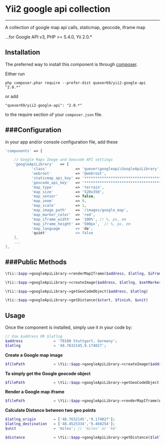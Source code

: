 # Yii2 google api collection 
-----------------------------

A collection of google map api calls, staticmap, geocode, iframe map

...for Google API v3, PHP >= 5.4.0, Yii 2.0.*


Installation
------------

The preferred way to install this component is through [composer](http://getcomposer.org/download/).

Either run

```
php composer.phar require --prefer-dist quexer69/yii2-google-api "2.0.*"
```

or add

```
"quexer69/yii2-google-api": "2.0.*"
```

to the require section of your `composer.json` file.


###Configuration
---
in your app and/or console configuration file, add these


```php
'components' => [

    // Google Maps Image and Geocode API settings
    'googleApiLibrary'   => [
            'class'             => 'quexer\googleapi\GoogleApiLibrary',
            'webroot'           => '@webroot',
            'staticmap_api_key' => '***************************************',
            'geocode_api_key'   => '***************************************',
            'map_type'          => 'terrain',
            'map_size'          => '520x350',
            'map_sensor'        => false,
            'map_zoom'          => 9,
            'map_scale'         => 1,
            'map_image_path'    => '/images/google_map',
            'map_marker_color'  => 'red',
            'map_iframe_width'  => '100%', // %, px, em
            'map_iframe_height' => '500px',  // %, px, em
            'map_language       => 'de',
            'quiet'             => false
    ],
    ...
],
```

###Public Methods
---

```php
\Yii::$app->googleApiLibrary->renderMapIframe($address, $latlng, $iFrameWidth, $iFrameHeight)

\Yii::$app->googleApiLibrary->createImage($address, $latlng, $setMarker)

\Yii::$app->googleApiLibrary->getGeoCodeObject($address, $latlng)

\Yii::$app->googleApiLibrary->getDistance($start, $finish, $unit)

```

Usage
-----

Once the component is installed, simply use it in your code by:

```php
// Use $address OR $latlng
$address 	          = '70180 Stuttgart, Germany';
$latlng 	          = '48.7632145,9.174027';

```

**Create a Google map image**

```php
$filePath             = \Yii::$app->googleApiLibrary->createImage($address, null, true);
```

**To simply get the Google geocode object**

```php
$filePath             = \Yii::$app->googleApiLibrary->getGeoCodeObject(null, $latlng);
```

**Render a Google map iframe**

```php
$filePath             = \Yii::$app->googleApiLibrary->renderMapIframe(null, $latlng);
```

**Calculate Distance between two geo points**

```php
$latlng_origin	      = ['48.7632145','9.174027'];
$latlng_destination	  = ['48.4525334','9.468254'];
$unit		          = 'miles'; // 'miles' or 'km'

$distance		      = \Yii::$app->googleApiLibrary->getDistance($latlng_origin, $latlng_destination, $unit);
```
